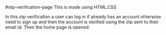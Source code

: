#otp-verification-page
This is made using HTML,CSS 

In this otp verification a user can log in if already has an account otherwise need to sign up and then the account is verified using the otp sent to their email id. Then the home page is opened.

